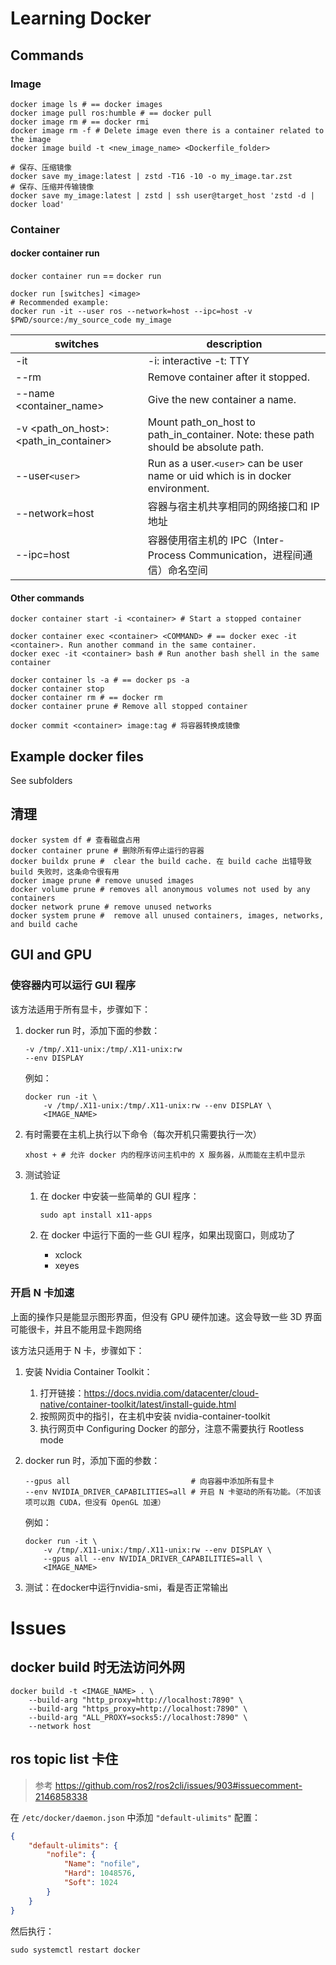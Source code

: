 # Learning Docker

## Commands

### Image

```shell
docker image ls # == docker images
docker image pull ros:humble # == docker pull
docker image rm # == docker rmi
docker image rm -f # Delete image even there is a container related to the image
docker image build -t <new_image_name> <Dockerfile_folder>

# 保存、压缩镜像
docker save my_image:latest | zstd -T16 -10 -o my_image.tar.zst
# 保存、压缩并传输镜像
docker save my_image:latest | zstd | ssh user@target_host 'zstd -d | docker load'
```

### Container

#### docker container run

`docker container run` == `docker run`

```shell
docker run [switches] <image>
# Recommended example:
docker run -it --user ros --network=host --ipc=host -v $PWD/source:/my_source_code my_image
```

| switches                              | description                                                                        |
| ------------------------------------- | ---------------------------------------------------------------------------------- |
| -it                                   | -i: interactive -t: TTY                                                            |
| --rm                                  | Remove container after it stopped.                                                 |
| --name <container_name>               | Give the new container a name.                                                     |
| -v <path_on_host>:<path_in_container> | Mount path_on_host to path_in_container. Note: these path should be absolute path. |
| --user`<user>`                        | Run as a user.`<user>` can be user name or uid which is in docker environment.     |
| --network=host                        | 容器与宿主机共享相同的网络接口和 IP 地址                                           |
| --ipc=host                            | 容器使用宿主机的 IPC（Inter-Process Communication，进程间通信）命名空间            |

#### Other commands

```shell
docker container start -i <container> # Start a stopped container

docker container exec <container> <COMMAND> # == docker exec -it <container>. Run another command in the same container.
docker exec -it <container> bash # Run another bash shell in the same container

docker container ls -a # == docker ps -a
docker container stop
docker container rm # == docker rm
docker container prune # Remove all stopped container

docker commit <container> image:tag # 将容器转换成镜像
```

## Example docker files

See subfolders

## 清理

```shell
docker system df # 查看磁盘占用
docker container prune # 删除所有停止运行的容器
docker buildx prune #  clear the build cache. 在 build cache 出错导致 build 失败时，这条命令很有用
docker image prune # remove unused images
docker volume prune # removes all anonymous volumes not used by any containers
docker network prune # remove unused networks
docker system prune #  remove all unused containers, images, networks, and build cache
```

## GUI and GPU

### 使容器内可以运行 GUI 程序

该方法适用于所有显卡，步骤如下：

1. docker run 时，添加下面的参数：

    ```shell
    -v /tmp/.X11-unix:/tmp/.X11-unix:rw
    --env DISPLAY
    ```

    例如：

    ```shell
    docker run -it \
        -v /tmp/.X11-unix:/tmp/.X11-unix:rw --env DISPLAY \
        <IMAGE_NAME>
    ```

3. 有时需要在主机上执行以下命令（每次开机只需要执行一次）

    ```shell
    xhost + # 允许 docker 内的程序访问主机中的 X 服务器，从而能在主机中显示
    ```

5. 测试验证

    1. 在 docker 中安装一些简单的 GUI 程序：

        ```shell
        sudo apt install x11-apps
        ```
    2. 在 docker 中运行下面的一些 GUI 程序，如果出现窗口，则成功了
        - xclock
        - xeyes

### 开启 N 卡加速

上面的操作只是能显示图形界面，但没有 GPU 硬件加速。这会导致一些 3D 界面可能很卡，并且不能用显卡跑网络

该方法只适用于 N 卡，步骤如下：

1. 安装 Nvidia Container Toolkit：
    1. 打开链接：https://docs.nvidia.com/datacenter/cloud-native/container-toolkit/latest/install-guide.html
    2. 按照网页中的指引，在主机中安装 nvidia-container-toolkit
    3. 执行网页中 Configuring Docker 的部分，注意不需要执行 Rootless mode

2. docker run 时，添加下面的参数：
    ```shell
    --gpus all                           # 向容器中添加所有显卡
    --env NVIDIA_DRIVER_CAPABILITIES=all # 开启 N 卡驱动的所有功能。（不加该项可以跑 CUDA，但没有 OpenGL 加速）
    ```

    例如：

    ```shell
    docker run -it \
        -v /tmp/.X11-unix:/tmp/.X11-unix:rw --env DISPLAY \
        --gpus all --env NVIDIA_DRIVER_CAPABILITIES=all \
        <IMAGE_NAME>
    ```

3. 测试：在docker中运行nvidia-smi，看是否正常输出

# Issues

## docker build 时无法访问外网

```shell
docker build -t <IMAGE_NAME> . \
    --build-arg "http_proxy=http://localhost:7890" \
    --build-arg "https_proxy=http://localhost:7890" \
    --build-arg "ALL_PROXY=socks5://localhost:7890" \
    --network host
```

## ros topic list 卡住

> 参考 https://github.com/ros2/ros2cli/issues/903#issuecomment-2146858338

在 `/etc/docker/daemon.json` 中添加 `"default-ulimits"` 配置：

```json
{
    "default-ulimits": {
        "nofile": {
            "Name": "nofile",
            "Hard": 1048576,
            "Soft": 1024
        }
    }
}
```

然后执行：

```shell
sudo systemctl restart docker
```
